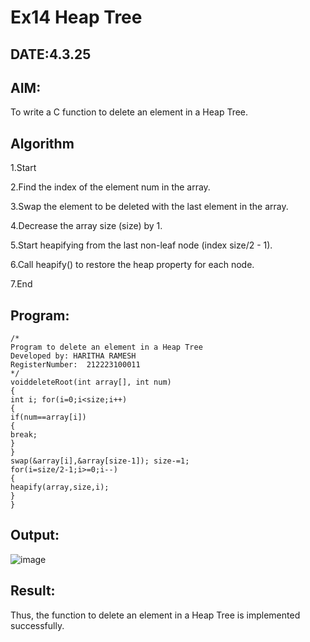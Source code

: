 # Ex14 Heap Tree
## DATE:4.3.25
## AIM:
To write a C function to delete an element in a Heap Tree.

## Algorithm
1.Start

2.Find the index of the element num in the array.

3.Swap the element to be deleted with the last element in the array.

4.Decrease the array size (size) by 1.

5.Start heapifying from the last non-leaf node (index size/2 - 1).

6.Call heapify() to restore the heap property for each node.

7.End 

## Program:
```
/*
Program to delete an element in a Heap Tree
Developed by: HARITHA RAMESH
RegisterNumber:  212223100011
*/
voiddeleteRoot(int array[], int num)
{
int i; for(i=0;i<size;i++)
{
if(num==array[i])
{
break;
}
}
swap(&array[i],&array[size-1]); size-=1;
for(i=size/2-1;i>=0;i--)
{
heapify(array,size,i);
}
}
```

## Output:

![image](https://github.com/user-attachments/assets/c7285f09-8911-4169-8b0f-5cd6f9cf14df)


## Result:
Thus, the function to delete an element in a Heap Tree is implemented successfully.
